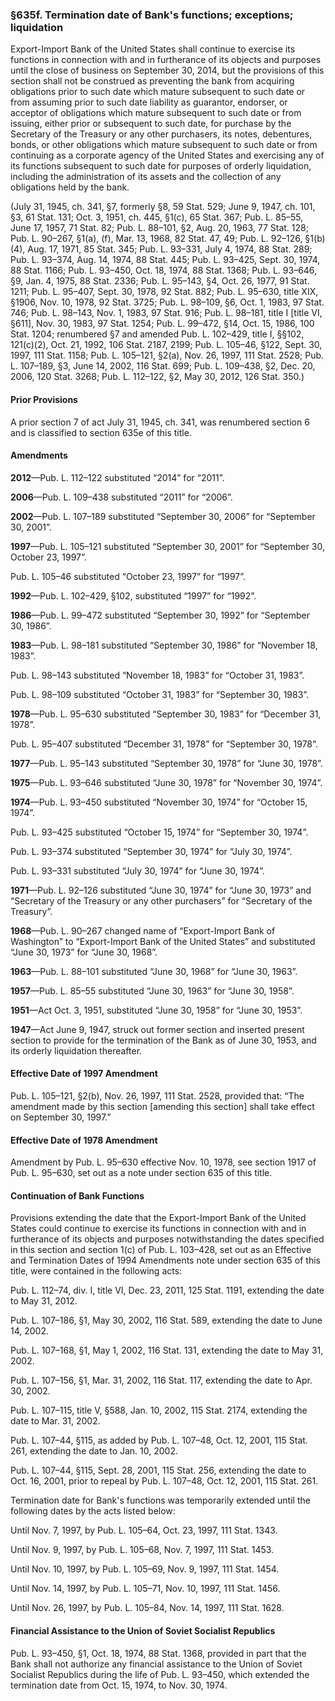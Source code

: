### §635f. Termination date of Bank's functions; exceptions; liquidation ###

Export-Import Bank of the United States shall continue to exercise its functions in connection with and in furtherance of its objects and purposes until the close of business on September 30, 2014, but the provisions of this section shall not be construed as preventing the bank from acquiring obligations prior to such date which mature subsequent to such date or from assuming prior to such date liability as guarantor, endorser, or acceptor of obligations which mature subsequent to such date or from issuing, either prior or subsequent to such date, for purchase by the Secretary of the Treasury or any other purchasers, its notes, debentures, bonds, or other obligations which mature subsequent to such date or from continuing as a corporate agency of the United States and exercising any of its functions subsequent to such date for purposes of orderly liquidation, including the administration of its assets and the collection of any obligations held by the bank.

(July 31, 1945, ch. 341, §7, formerly §8, 59 Stat. 529; June 9, 1947, ch. 101, §3, 61 Stat. 131; Oct. 3, 1951, ch. 445, §1(c), 65 Stat. 367; Pub. L. 85–55, June 17, 1957, 71 Stat. 82; Pub. L. 88–101, §2, Aug. 20, 1963, 77 Stat. 128; Pub. L. 90–267, §1(a), (f), Mar. 13, 1968, 82 Stat. 47, 49; Pub. L. 92–126, §1(b)(4), Aug. 17, 1971, 85 Stat. 345; Pub. L. 93–331, July 4, 1974, 88 Stat. 289; Pub. L. 93–374, Aug. 14, 1974, 88 Stat. 445; Pub. L. 93–425, Sept. 30, 1974, 88 Stat. 1166; Pub. L. 93–450, Oct. 18, 1974, 88 Stat. 1368; Pub. L. 93–646, §9, Jan. 4, 1975, 88 Stat. 2336; Pub. L. 95–143, §4, Oct. 26, 1977, 91 Stat. 1211; Pub. L. 95–407, Sept. 30, 1978, 92 Stat. 882; Pub. L. 95–630, title XIX, §1906, Nov. 10, 1978, 92 Stat. 3725; Pub. L. 98–109, §6, Oct. 1, 1983, 97 Stat. 746; Pub. L. 98–143, Nov. 1, 1983, 97 Stat. 916; Pub. L. 98–181, title I [title VI, §611], Nov. 30, 1983, 97 Stat. 1254; Pub. L. 99–472, §14, Oct. 15, 1986, 100 Stat. 1204; renumbered §7 and amended Pub. L. 102–429, title I, §§102, 121(c)(2), Oct. 21, 1992, 106 Stat. 2187, 2199; Pub. L. 105–46, §122, Sept. 30, 1997, 111 Stat. 1158; Pub. L. 105–121, §2(a), Nov. 26, 1997, 111 Stat. 2528; Pub. L. 107–189, §3, June 14, 2002, 116 Stat. 699; Pub. L. 109–438, §2, Dec. 20, 2006, 120 Stat. 3268; Pub. L. 112–122, §2, May 30, 2012, 126 Stat. 350.)

#### Prior Provisions ####

A prior section 7 of act July 31, 1945, ch. 341, was renumbered section 6 and is classified to section 635e of this title.

#### Amendments ####

**2012**—Pub. L. 112–122 substituted “2014” for “2011”.

**2006**—Pub. L. 109–438 substituted “2011” for “2006”.

**2002**—Pub. L. 107–189 substituted “September 30, 2006” for “September 30, 2001”.

**1997**—Pub. L. 105–121 substituted “September 30, 2001” for “September 30, October 23, 1997”.

Pub. L. 105–46 substituted “October 23, 1997” for “1997”.

**1992**—Pub. L. 102–429, §102, substituted “1997” for “1992”.

**1986**—Pub. L. 99–472 substituted “September 30, 1992” for “September 30, 1986”.

**1983**—Pub. L. 98–181 substituted “September 30, 1986” for “November 18, 1983”.

Pub. L. 98–143 substituted “November 18, 1983” for “October 31, 1983”.

Pub. L. 98–109 substituted “October 31, 1983” for “September 30, 1983”.

**1978**—Pub. L. 95–630 substituted “September 30, 1983” for “December 31, 1978”.

Pub. L. 95–407 substituted “December 31, 1978” for “September 30, 1978”.

**1977**—Pub. L. 95–143 substituted “September 30, 1978” for “June 30, 1978”.

**1975**—Pub. L. 93–646 substituted “June 30, 1978” for “November 30, 1974”.

**1974**—Pub. L. 93–450 substituted “November 30, 1974” for “October 15, 1974”.

Pub. L. 93–425 substituted “October 15, 1974” for “September 30, 1974”.

Pub. L. 93–374 substituted “September 30, 1974” for “July 30, 1974”.

Pub. L. 93–331 substituted “July 30, 1974” for “June 30, 1974”.

**1971**—Pub. L. 92–126 substituted “June 30, 1974” for “June 30, 1973” and “Secretary of the Treasury or any other purchasers” for “Secretary of the Treasury”.

**1968**—Pub. L. 90–267 changed name of “Export-Import Bank of Washington” to “Export-Import Bank of the United States” and substituted “June 30, 1973” for “June 30, 1968”.

**1963**—Pub. L. 88–101 substituted “June 30, 1968” for “June 30, 1963”.

**1957**—Pub. L. 85–55 substituted “June 30, 1963” for “June 30, 1958”.

**1951**—Act Oct. 3, 1951, substituted “June 30, 1958” for “June 30, 1953”.

**1947**—Act June 9, 1947, struck out former section and inserted present section to provide for the termination of the Bank as of June 30, 1953, and its orderly liquidation thereafter.

#### Effective Date of 1997 Amendment ####

Pub. L. 105–121, §2(b), Nov. 26, 1997, 111 Stat. 2528, provided that: “The amendment made by this section [amending this section] shall take effect on September 30, 1997.”

#### Effective Date of 1978 Amendment ####

Amendment by Pub. L. 95–630 effective Nov. 10, 1978, see section 1917 of Pub. L. 95–630, set out as a note under section 635 of this title.

#### Continuation of Bank Functions ####

Provisions extending the date that the Export-Import Bank of the United States could continue to exercise its functions in connection with and in furtherance of its objects and purposes notwithstanding the dates specified in this section and section 1(c) of Pub. L. 103–428, set out as an Effective and Termination Dates of 1994 Amendments note under section 635 of this title, were contained in the following acts:

Pub. L. 112–74, div. I, title VI, Dec. 23, 2011, 125 Stat. 1191, extending the date to May 31, 2012.

Pub. L. 107–186, §1, May 30, 2002, 116 Stat. 589, extending the date to June 14, 2002.

Pub. L. 107–168, §1, May 1, 2002, 116 Stat. 131, extending the date to May 31, 2002.

Pub. L. 107–156, §1, Mar. 31, 2002, 116 Stat. 117, extending the date to Apr. 30, 2002.

Pub. L. 107–115, title V, §588, Jan. 10, 2002, 115 Stat. 2174, extending the date to Mar. 31, 2002.

Pub. L. 107–44, §115, as added by Pub. L. 107–48, Oct. 12, 2001, 115 Stat. 261, extending the date to Jan. 10, 2002.

Pub. L. 107–44, §115, Sept. 28, 2001, 115 Stat. 256, extending the date to Oct. 16, 2001, prior to repeal by Pub. L. 107–48, Oct. 12, 2001, 115 Stat. 261.

Termination date for Bank's functions was temporarily extended until the following dates by the acts listed below:

Until Nov. 7, 1997, by Pub. L. 105–64, Oct. 23, 1997, 111 Stat. 1343.

Until Nov. 9, 1997, by Pub. L. 105–68, Nov. 7, 1997, 111 Stat. 1453.

Until Nov. 10, 1997, by Pub. L. 105–69, Nov. 9, 1997, 111 Stat. 1454.

Until Nov. 14, 1997, by Pub. L. 105–71, Nov. 10, 1997, 111 Stat. 1456.

Until Nov. 26, 1997, by Pub. L. 105–84, Nov. 14, 1997, 111 Stat. 1628.

#### Financial Assistance to the Union of Soviet Socialist Republics ####

Pub. L. 93–450, §1, Oct. 18, 1974, 88 Stat. 1368, provided in part that the Bank shall not authorize any financial assistance to the Union of Soviet Socialist Republics during the life of Pub. L. 93–450, which extended the termination date from Oct. 15, 1974, to Nov. 30, 1974.